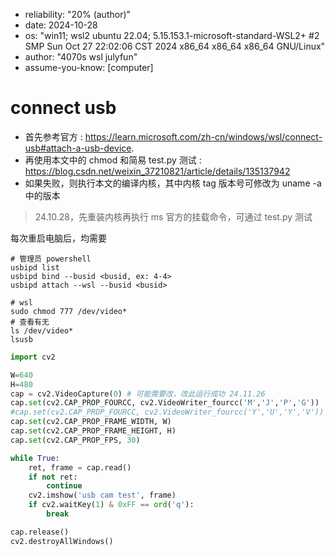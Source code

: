 - reliability: "20% (author)"
- date: 2024-10-28
- os: "win11; wsl2 ubuntu 22.04; 5.15.153.1-microsoft-standard-WSL2+ #2 SMP Sun Oct 27 22:02:06 CST 2024 x86_64 x86_64 x86_64 GNU/Linux"
- author: "4070s wsl julyfun"
- assume-you-know: [computer]

# connect usb

- 首先参考官方 : https://learn.microsoft.com/zh-cn/windows/wsl/connect-usb#attach-a-usb-device.
- 再使用本文中的 chmod 和简易 test.py 测试 : https://blog.csdn.net/weixin_37210821/article/details/135137942
- 如果失败，则执行本文的编译内核，其中内核 tag 版本号可修改为 uname -a 中的版本

> 24.10.28，先重装内核再执行 ms 官方的挂载命令，可通过 test.py 测试

每次重启电脑后，均需要

```
# 管理员 powershell
usbipd list
usbipd bind --busid <busid, ex: 4-4>
usbipd attach --wsl --busid <busid>

# wsl
sudo chmod 777 /dev/video*
# 查看有无
ls /dev/video*
lsusb
```

```py
import cv2

W=640
H=480
cap = cv2.VideoCapture(0) # 可能需要改，改此运行成功 24.11.26
cap.set(cv2.CAP_PROP_FOURCC, cv2.VideoWriter_fourcc('M','J','P','G'))
#cap.set(cv2.CAP_PROP_FOURCC, cv2.VideoWriter_fourcc('Y','U','Y','V'))
cap.set(cv2.CAP_PROP_FRAME_WIDTH, W)
cap.set(cv2.CAP_PROP_FRAME_HEIGHT, H)
cap.set(cv2.CAP_PROP_FPS, 30)

while True:
    ret, frame = cap.read()
    if not ret:
        continue
    cv2.imshow('usb cam test', frame)
    if cv2.waitKey(1) & 0xFF == ord('q'):
        break

cap.release()
cv2.destroyAllWindows()
```

